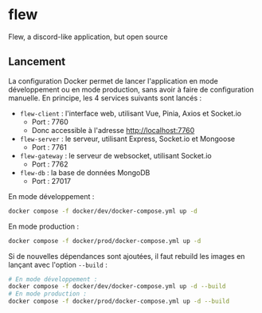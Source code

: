 # flew
Flew, a discord-like application, but open source

## Lancement

La configuration Docker permet de lancer l'application en mode développement ou en mode production, sans avoir à faire de configuration manuelle.
En principe, les 4 services suivants sont lancés :
- `flew-client` : l'interface web, utilisant Vue, Pinia, Axios et Socket.io
    - Port : 7760
    - Donc accessible à l'adresse [http://localhost:7760](http://localhost:7760)
- `flew-server` : le serveur, utilisant Express, Socket.io et Mongoose
    - Port : 7761
- `flew-gateway` : le serveur de websocket, utilisant Socket.io
    - Port : 7762
- `flew-db` : la base de données MongoDB
    - Port : 27017

En mode développement :
```bash
docker compose -f docker/dev/docker-compose.yml up -d
```

En mode production :
```bash
docker compose -f docker/prod/docker-compose.yml up -d
```

Si de nouvelles dépendances sont ajoutées, il faut rebuild les images en lançant avec l'option `--build` :
```bash
# En mode développement :
docker compose -f docker/dev/docker-compose.yml up -d --build
# En mode production :
docker compose -f docker/prod/docker-compose.yml up -d --build
```
